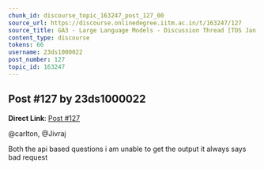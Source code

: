 ```yaml
---
chunk_id: discourse_topic_163247_post_127_00
source_url: https://discourse.onlinedegree.iitm.ac.in/t/163247/127
source_title: GA3 - Large Language Models - Discussion Thread [TDS Jan 2025]
content_type: discourse
tokens: 66
username: 23ds1000022
post_number: 127
topic_id: 163247
---
```


## Post #127 by 23ds1000022

**Direct Link**: [Post #127](https://discourse.onlinedegree.iitm.ac.in/t/163247/127)

@carlton, @Jivraj

Both the api based questions i am unable to get the output it always says bad request
